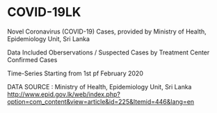 # COVID-19LK
Novel Coronavirus (COVID-19) Cases, provided by Ministry of Health, Epidemiology Unit, Sri Lanka

Data Included
Oberservations / Suspected Cases by Treatment Center 
Confirmed Cases

Time-Series Starting from 1st pf February 2020

DATA SOURCE : 
Ministry of Health, Epidemiology Unit, Sri Lanka
http://www.epid.gov.lk/web/index.php?option=com_content&view=article&id=225&Itemid=446&lang=en

